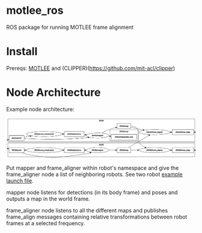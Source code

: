 # motlee_ros

ROS package for running MOTLEE frame alignment

# Install

Prereqs: [MOTLEE](https://gitlab.com/mit-acl/dmot/motlee) and (CLIPPER)(https://github.com/mit-acl/clipper)

# Node Architecture

Example node architecture:

![arch](media/node_architecture.png)

Put mapper and frame_aligner within robot's namespace and give the frame_aligner node a list of neighboring robots. See two robot [example launch file](./motlee_ros/launch/two_robot_example.launch).

mapper node listens for detections (in its body frame) and poses and outputs a map in the world frame. 

frame_aligner node listens to all the different maps and publishes frame_align messages containing relative transformations between robot frames at a selected frequency.